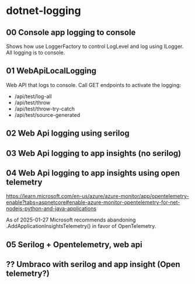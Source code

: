 # dotnet-logging

## 00 Console app logging to console
Shows how use LoggerFactory to control LogLevel and log using ILogger. All logging is to console.

## 01 WebApiLocalLogging
Web API that logs to console.
Call GET endpoints to activate the logging:
- /api/test/log-all
- /api/test/throw
- /api/test/throw-try-catch
- /api/test/source-generated

## 02 Web Api logging using serilog

## 03 Web Api logging to app insights (no serilog)

## 04 Web Api logging to app insights using open telemetry
https://learn.microsoft.com/en-us/azure/azure-monitor/app/opentelemetry-enable?tabs=aspnetcore#enable-azure-monitor-opentelemetry-for-net-nodejs-python-and-java-applications

As of 2025-01-27 Microsoft recommends abandoning .AddApplicationInsightsTelemetry() in favor of OpenTelemetry.

## 05 Serilog + Opentelemetry, web api

## ?? Umbraco with serilog and app insight (Open telemetry?)


